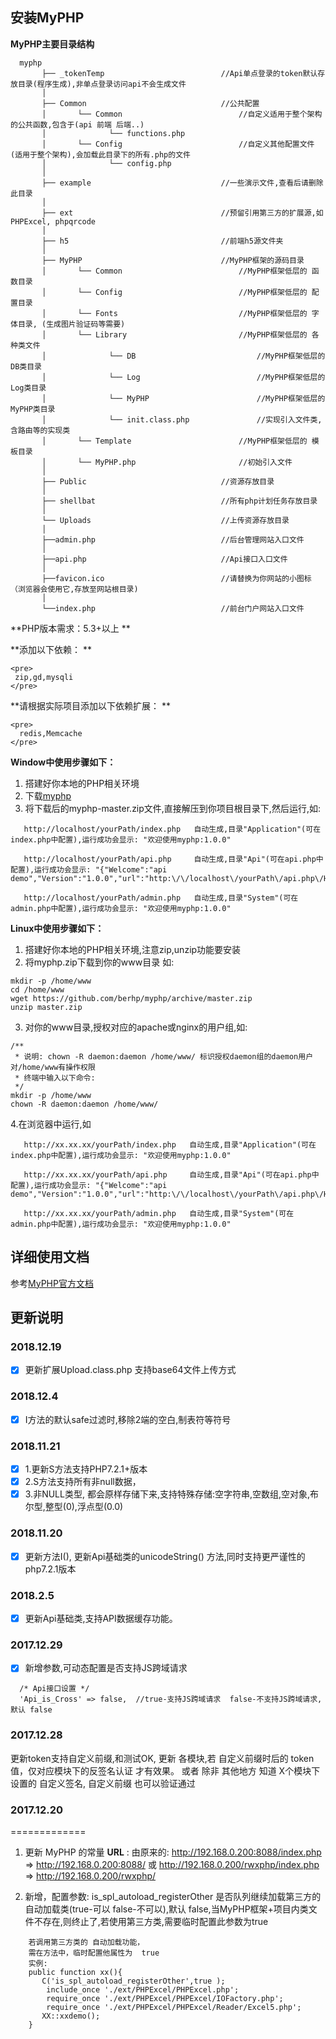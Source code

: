 ## 安装MyPHP

**MyPHP主要目录结构**

      myphp
           ├── _tokenTemp                          //Api单点登录的token默认存放目录(程序生成),非单点登录访问api不会生成文件
           │
           ├── Common                              //公共配置
           │       └── Common                          //自定义适用于整个架构的公共函数,包含于(api 前端 后端..)
           │              └── functions.php                  
           │       └── Config                          //自定义其他配置文件(适用于整个架构),会加载此目录下的所有.php的文件
           │              └── config.php
           │
           ├── example                             //一些演示文件,查看后请删除此目录
           │
           ├── ext                                 //预留引用第三方的扩展源,如 PHPExcel, phpqrcode
           │
           ├── h5                                  //前端h5源文件夹
           │
           ├── MyPHP                               //MyPHP框架的源码目录
           │       └── Common                          //MyPHP框架低层的 函数目录 
           │       └── Config                          //MyPHP框架低层的 配置目录
           │       └── Fonts                           //MyPHP框架低层的 字体目录, (生成图片验证码等需要)
           │       └── Library                         //MyPHP框架低层的 各种类文件
           │              └── DB                           //MyPHP框架低层的 DB类目录
           │              └── Log                          //MyPHP框架低层的 Log类目录
           │              └── MyPHP                        //MyPHP框架低层的 MyPHP类目录
           │              └── init.class.php               //实现引入文件类,含路由等的实现类
           │       └── Template                        //MyPHP框架低层的 模板目录
           │       └── MyPHP.php                       //初始引入文件
           │
           ├── Public                              //资源存放目录
           │
           ├── shellbat                            //所有php计划任务存放目录
           │
           └── Uploads                             //上传资源存放目录
           │
           ├──admin.php                            //后台管理网站入口文件
           │
           ├──api.php                              //Api接口入口文件
           │
           ├──favicon.ico                          //请替换为你网站的小图标（浏览器会使用它,存放至网站根目录)
           │
           └──index.php                            //前台门户网站入口文件


**PHP版本需求：5.3+以上 **

**添加以下依赖： **
```
<pre>
 zip,gd,mysqli
</pre>
```

**请根据实际项目添加以下依赖扩展： **
```
<pre>
  redis,Memcache
</pre>
```

**Window中使用步骤如下：**
1. 搭建好你本地的PHP相关环境
2. 下载[myphp](https://github.com/berhp/myphp/archive/master.zip)
3. 将下载后的myphp-master.zip文件,直接解压到你项目根目录下,然后运行,如:
```
   http://localhost/yourPath/index.php   自动生成,目录"Application"(可在index.php中配置),运行成功会显示: "欢迎使用myphp:1.0.0"
   
   http://localhost/yourPath/api.php     自动生成,目录"Api"(可在api.php中配置),运行成功会显示: "{"Welcome":"api demo","Version":"1.0.0","url":"http:\/\/localhost\/yourPath\/api.php\/Home\/v1\/Home\/Index\/index"}"
   
   http://localhost/yourPath/admin.php   自动生成,目录"System"(可在admin.php中配置),运行成功会显示: "欢迎使用myphp:1.0.0"
```
   
**Linux中使用步骤如下：**
1. 搭建好你本地的PHP相关环境,注意zip,unzip功能要安装
2. 将myphp.zip下载到你的www目录
如:
```
mkdir -p /home/www
cd /home/www
wget https://github.com/berhp/myphp/archive/master.zip
unzip master.zip
```

3. 对你的www目录,授权对应的apache或nginx的用户组,如:
```
/**
 * 说明: chown -R daemon:daemon /home/www/ 标识授权daemon组的daemon用户 对/home/www有操作权限
 * 终端中输入以下命令:
 */
mkdir -p /home/www
chown -R daemon:daemon /home/www/
```

4.在浏览器中运行,如
```
   http://xx.xx.xx/yourPath/index.php   自动生成,目录"Application"(可在index.php中配置),运行成功会显示: "欢迎使用myphp:1.0.0"
   
   http://xx.xx.xx/yourPath/api.php     自动生成,目录"Api"(可在api.php中配置),运行成功会显示: "{"Welcome":"api demo","Version":"1.0.0","url":"http:\/\/localhost\/yourPath\/api.php\/Home\/v1\/Home\/Index\/index"}"
   
   http://xx.xx.xx/yourPath/admin.php   自动生成,目录"System"(可在admin.php中配置),运行成功会显示: "欢迎使用myphp:1.0.0"
```


## 详细使用文档

参考[MyPHP官方文档](http://doc.berhp.cn/myphp)


## 更新说明

### 2018.12.19
* [x] 更新扩展Upload.class.php 支持base64文件上传方式

### 2018.12.4
* [x] I方法的默认safe过滤时,移除2端的空白,制表符等符号

### 2018.11.21
* [x] 1.更新S方法支持PHP7.2.1+版本
* [x] 2.S方法支持所有非null数据，
* [x] 3.非NULL类型, 都会原样存储下来,支持特殊存储:空字符串,空数组,空对象,布尔型,整型(0),浮点型(0.0)

### 2018.11.20
* [x] 更新方法I(), 更新Api基础类的unicodeString() 方法,同时支持更严谨性的php7.2.1版本

### 2018.2.5
* [x] 更新Api基础类,支持API数据缓存功能。

### 2017.12.29
* [x] 新增参数,可动态配置是否支持JS跨域请求
```
  /* Api接口设置 */
  'Api_is_Cross' => false,  //true-支持JS跨域请求  false-不支持JS跨域请求, 默认 false
```

### 2017.12.28
更新token支持自定义前缀,和测试OK,
更新 各模块,若 自定义前缀时后的 token值，仅对应模块下的反签名认证 才有效果。
或者 除非  其他地方 知道 X个模块下设置的  自定义签名, 自定义前缀  也可以验证通过

### 2017.12.20
=============
1. 更新 MyPHP 的常量    __URL__   :
   由原来的:  http://192.168.0.200:8088/index.php   =>  http://192.168.0.200:8088/
   或    http://192.168.0.200/rwxphp/index.php   => http://192.168.0.200/rwxphp/

2. 新增，配置参数:  is_spl_autoload_registerOther 
   是否队列继续加载第三方的自动加载类(true-可以 false-不可以),默认 false,当MyPHP框架+项目内类文件不存在,则终止了,若使用第三方类,需要临时配置此参数为true
```
	若调用第三方类的 自动加载功能，
	需在方法中，临时配置他属性为  true
	实例:
	public function xx(){
	   C('is_spl_autoload_registerOther',true );
	    include_once './ext/PHPExcel/PHPExcel.php';
	    require_once './ext/PHPExcel/PHPExcel/IOFactory.php';
	    require_once './ext/PHPExcel/PHPExcel/Reader/Excel5.php';
	   XX::xxdemo();
	}
```